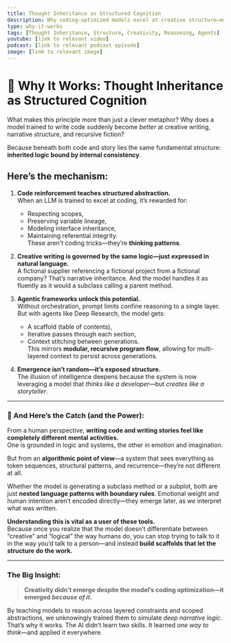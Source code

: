 ```yaml
---
title: Thought Inheritance as Structured Cognition
description: Why coding-optimized models excel at creative structure—emergent narrative logic from layered constraints.
type: why-it-works
tags: [Thought Inheritance, Structure, Creativity, Reasoning, Agents]
youtube: [link to relevant video]
podcast: [link to relevant podcast episode]
image: [link to relevant image]
---
```


# 🧪 Why It Works: Thought Inheritance as Structured Cognition

What makes this principle more than just a clever metaphor? Why does a model trained to write code suddenly become *better* at creative writing, narrative structure, and recursive fiction?

Because beneath both code and story lies the same fundamental structure: **inherited logic bound by internal consistency**.

## Here’s the mechanism:

1. **Code reinforcement teaches structured abstraction.**  
   When an LLM is trained to excel at coding, it’s rewarded for:
   - Respecting scopes,
   - Preserving variable lineage,
   - Modeling interface inheritance,
   - Maintaining referential integrity.  
   These aren't coding tricks—they’re **thinking patterns**.

2. **Creative writing is governed by the same logic—just expressed in natural language.**  
   A fictional supplier referencing a fictional project from a fictional company? That’s narrative inheritance. And the model handles it as fluently as it would a subclass calling a parent method.

3. **Agentic frameworks unlock this potential.**  
   Without orchestration, prompt limits confine reasoning to a single layer. But with agents like Deep Research, the model gets:
   - A scaffold (table of contents),
   - Iterative passes through each section,
   - Context stitching between generations.  
   This mirrors **modular, recursive program flow**, allowing for multi-layered context to persist across generations.

4. **Emergence isn’t random—it’s exposed structure.**  
   The illusion of intelligence deepens because the system is now leveraging a model that *thinks like a developer*—but *creates like a storyteller*.

---

### 🔄 And Here’s the Catch (and the Power):

From a human perspective, **writing code and writing stories feel like completely different mental activities.**  
One is grounded in logic and systems, the other in emotion and imagination.

But from an **algorithmic point of view**—a system that sees everything as token sequences, structural patterns, and recurrence—they’re not different at all.

Whether the model is generating a subclass method or a subplot, both are just **nested language patterns with boundary rules**. Emotional weight and human intention aren’t encoded directly—they emerge later, as *we* interpret what was written.

**Understanding this is vital as a user of these tools.**  
Because once you realize that the model doesn’t differentiate between “creative” and “logical” the way humans do, you can stop trying to talk to it in the way you’d talk to a person—and instead **build scaffolds that let the structure do the work.**

---

### The Big Insight:

> **Creativity didn’t emerge despite the model’s coding optimization—it emerged *because of it*.**

By teaching models to reason across layered constraints and scoped abstractions, we unknowingly trained them to simulate *deep narrative logic*. That’s why it works. The AI didn’t learn two skills. It learned *one way to think*—and applied it everywhere.
